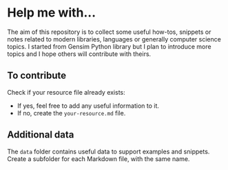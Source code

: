 # Help me with...

The aim of this repository is to collect some useful how-tos, snippets or notes related to
modern libraries, languages or generally computer science topics. 
I started from Gensim Python library but I plan to introduce more topics and I hope others will contribute with theirs.

## To contribute

Check if your resource file already exists:

* If yes, feel free to add any useful information to it.
* If no, create the `your-resource.md` file.


## Additional data

The `data` folder contains useful data to support examples and snippets.
Create a subfolder for each Markdown file, with the same name.
